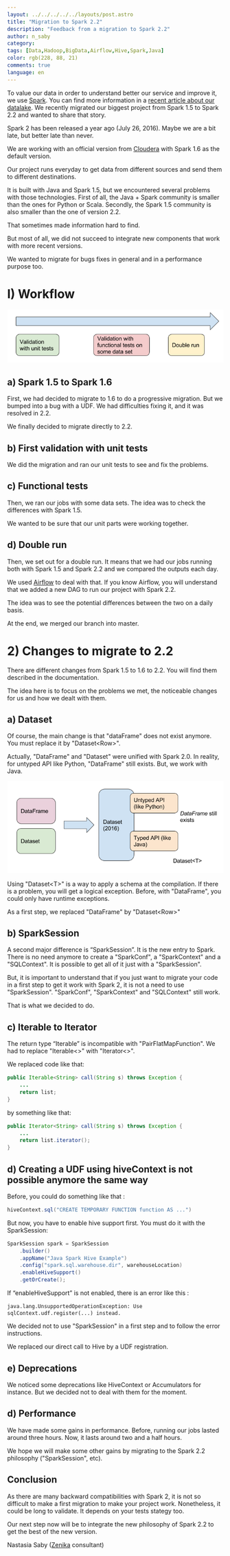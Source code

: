 ```yaml
---
layout: ../../../../../layouts/post.astro
title: "Migration to Spark 2.2"
description: "Feedback from a migration to Spark 2.2"
author: n_saby
category:
tags: [Data,Hadoop,BigData,Airflow,Hive,Spark,Java]
color: rgb(228, 88, 21)
comments: true
language: en
---
```


To value our data in order to understand better our service and improve it, we use [Spark](https://spark.apache.org/). You can find more information in a [recent article about our datalake](/data/2017/10/23/genesis-of-m6-datalake). We recently migrated our biggest project from Spark 1.5 to Spark 2.2 and wanted to share that story.

Spark 2 has been released a year ago (July 26, 2016). Maybe we are a bit late, but better late than never.

We are working with an official version from [Cloudera](https://www.cloudera.com/) with Spark 1.6 as the default version.

Our project runs everyday to get data from different sources and send them to different destinations.

It is built with Java and Spark 1.5, but we encountered several problems with those technologies. First of all, the Java + Spark community is smaller than the ones for Python or Scala. Secondly, the Spark 1.5 community is also smaller than the one of version 2.2.

That sometimes made information hard to find.

But most of all, we did not succeed to integrate new components that work with more recent versions.

We wanted to migrate for bugs fixes in general and in a performance purpose too.

# I) Workflow

![Process](../../../../../../../images/posts/spark-2/process.png)

## a) Spark 1.5 to Spark 1.6

First, we had decided to migrate to 1.6 to do a progressive migration. But we bumped into a bug with a UDF. We had difficulties fixing it, and it was resolved in 2.2.

We finally decided to migrate directly to 2.2.

## b) First validation with unit tests

We did the migration and ran our unit tests to see and fix the problems.
 
## c) Functional tests

Then, we ran our jobs with some data sets. The idea was to check the differences with Spark 1.5.

We wanted to be sure that our unit parts were working together.

## d) Double run

Then, we set out for a double run. It means that we had our jobs running both with Spark 1.5 and Spark 2.2 and we compared the outputs each day.

We used [Airflow](https://airflow.apache.org/) to deal with that. If you know Airflow, you will understand that we added a new DAG to run our project with Spark 2.2.

The idea was to see the potential differences between the two on a daily basis.

At the end, we merged our branch into master.

# 2) Changes to migrate to 2.2

There are different changes from Spark 1.5 to 1.6 to 2.2. You will find them described in the documentation. 

The idea here is to focus on the problems we met, the noticeable changes for us and how we dealt with them.

## a) Dataset

Of course, the main change is that "dataFrame" does not exist anymore. You must replace it by "Dataset\<Row\>". 

Actually, "DataFrame" and "Dataset" were unified with Spark 2.0. In reality, for untyped API like Python, "DataFrame" still exists. But, we work with Java.

![Dataset](../../../../../../../images/posts/spark-2/dataset.png)

Using "Dataset\<T\>" is a way to apply a schema at the compilation. If there is a problem, you will get a logical exception. Before, with "DataFrame", you could only have runtime exceptions.

As a first step, we replaced "DataFrame" by "Dataset\<Row\>"

## b) SparkSession

A second major difference is “SparkSession”. It is the new entry to Spark. 
There is no need anymore to create a "SparkConf", a "SparkContext" and a "SQLContext". It is possible to get all of it just with a "SparkSession".

But, it is important to understand that if you just want to migrate your code in a first step to get it work with Spark 2, it is not a need to use "SparkSession". "SparkConf", "SparkContext" and "SQLContext" still work.

That is what we decided to do.

## c) Iterable to Iterator

The return type “Iterable” is incompatible with "PairFlatMapFunction". We had to replace "Iterable\<\>" with "Iterator\<\>".

We replaced code like that:

```java
public Iterable<String> call(String s) throws Exception {
    ...
    return list;
}
```

by something like that:

```java
public Iterator<String> call(String s) throws Exception {
    ...
    return list.iterator();
}
```

## d) Creating a UDF using hiveContext is not possible anymore the same way
Before, you could do something like that :
```java
hiveContext.sql("CREATE TEMPORARY FUNCTION function AS ...")
```

But now, you have to enable hive support first. You must do it with the SparkSession:

```java
SparkSession spark = SparkSession
    .builder()
    .appName("Java Spark Hive Example")
    .config("spark.sql.warehouse.dir", warehouseLocation)
    .enableHiveSupport()
    .getOrCreate();
```

If “enableHiveSupport” is not enabled, there is an error like this :

```
java.lang.UnsupportedOperationException: Use sqlContext.udf.register(...) instead.
```

We decided not to use "SparkSession" in a first step and to follow the error instructions. 

We replaced our direct call to Hive by a UDF registration.

## e) Deprecations

We noticed some deprecations like HiveContext or Accumulators for instance. But we decided not to deal with them for the moment.

## d) Performance
We have made some gains in performance. 
Before, running our jobs lasted around three hours. Now, it lasts around two and a half hours.

We hope we will make some other gains by migrating to the Spark 2.2 philosophy ("SparkSession", etc).

## Conclusion
As there are many backward compatibilities with Spark 2, it is not so difficult to make a first migration to make your project work. Nonetheless, it could be long to validate. It depends on your tests stategy too.

Our next step now will be to integrate the new philosophy of Spark 2.2 to get the best of the new version.

Nastasia Saby ([Zenika](https://www.zenika.com/) consultant)
